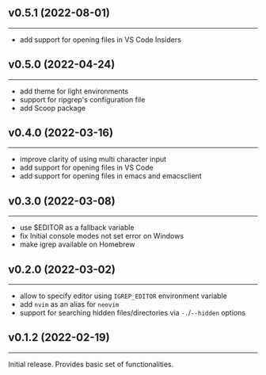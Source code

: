 ## v0.5.1 (2022-08-01)
***
- add support for opening files in VS Code Insiders

## v0.5.0 (2022-04-24)
***
- add theme for light environments
- support for ripgrep's configuration file
- add Scoop package

## v0.4.0 (2022-03-16)
***
- improve clarity of using multi character input
- add support for opening files in VS Code
- add support for opening files in emacs and emacsclient

## v0.3.0 (2022-03-08)
***
- use $EDITOR as a fallback variable
- fix Initial console modes not set error on Windows
- make igrep available on Homebrew

## v0.2.0 (2022-03-02)
***
- allow to specify editor using `IGREP_EDITOR` environment variable
- add `nvim` as an alias for `neovim`
- support for searching hidden files/directories via `-.`/`--hidden` options

## v0.1.2 (2022-02-19)
***
Initial release. Provides basic set of functionalities.
